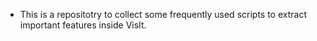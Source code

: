 * This is a repositotry to collect some frequently used scripts to extract important features inside VisIt.
